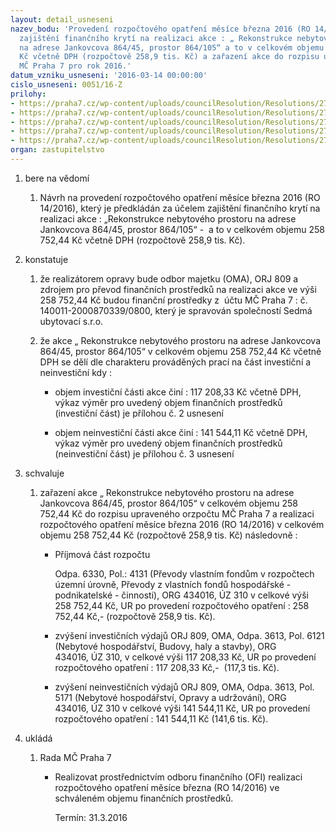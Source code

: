 ```yaml
---
layout: detail_usneseni
nazev_bodu: 'Provedení rozpočtového opatření měsíce března 2016 (RO 14/2016) za účelem
  zajištění finančního krytí na realizaci akce : „ Rekonstrukce nebytového prostoru
  na adrese Jankovcova 864/45, prostor 864/105“ a to v celkovém objemu 258 752,44
  Kč včetně DPH (rozpočtově 258,9 tis. Kč) a zařazení akce do rozpisu upraveného rozpočtu
  MČ Praha 7 pro rok 2016.'
datum_vzniku_usneseni: '2016-03-14 00:00:00'
cislo_usneseni: 0051/16-Z
prilohy:
- https://praha7.cz/wp-content/uploads/councilResolution/Resolutions/27042/export/Prilohac_1Duvodovazprava~31448.docx
- https://praha7.cz/wp-content/uploads/councilResolution/Resolutions/27042/export/Prilohac_2Jankovcova45Ordinace_tabulkainvestice~31447.xlsx
- https://praha7.cz/wp-content/uploads/councilResolution/Resolutions/27042/export/Prilohac_3Jankovcova45Ordinace_tabulkaopravy~31446.xlsx
- https://praha7.cz/wp-content/uploads/councilResolution/Resolutions/27042/export/export19~31445.pdf
- https://praha7.cz/wp-content/uploads/councilResolution/Resolutions/27042/export/export~301729.pdf
organ: zastupitelstvo
---
```

<ol class="urzList_view" id="urzList">
<li id="" class="urzClass1"><span name="1">bere na vědomí</span> 
<ol class="urzOlClass">
<li id="" class="urzClass2" style="TEXT-ALIGN: left"><span><p>Návrh na provedení rozpočtového opatření měsíce&nbsp;března 2016 (RO 14/2016), který&nbsp;je předkládán&nbsp;za účelem zajištění finančního krytí&nbsp;na realizaci akce :&nbsp;„Rekonstrukce nebytového prostoru na adrese Jankovcova 864/45, prostor 864/105“ -&nbsp; a to v celkovém objemu 258 752,44 Kč včetně DPH (rozpočtově 258,9 tis. Kč).</p></span></li></ol></li>
<li id="" class="urzClass1"><span name="6">konstatuje</span> 
<ol class="urzOlClass">
<li id="" class="urzClass2" style="TEXT-ALIGN: left"><span><p>že realizátorem opravy bude odbor majetku (OMA), ORJ&nbsp;809&nbsp;a zdrojem pro převod finančních prostředků na realizaci akce&nbsp;ve výši 258 752,44 Kč budou finanční prostředky z&nbsp; účtu MČ Praha 7 : č. 140011-2000870339/0800, který je spravován společností Sedmá ubytovací s.r.o.</p></span></li>
<li id="" class="urzClass2" style="TEXT-ALIGN: left"><span><p>že akce „ Rekonstrukce nebytového prostoru na adrese Jankovcova 864/45, prostor 864/105“ v celkovém objemu 258 752,44 Kč včetně DPH se dělí dle charakteru prováděných prací na část investiční a neinvestiční kdy :</p></span>
<ul class="urzUlClass">
<li id="" class="urzClass3" style="TEXT-ALIGN: left"><span><p>objem investiční části akce činí : 117 208,33 Kč včetně DPH, výkaz výměr pro uvedený objem finančních prostředků (investiční část)&nbsp;je přílohou č. 2 usnesení</p></span></li>
<li id="" class="urzClass3" style="TEXT-ALIGN: left"><span><p>objem neinvestiční části akce činí : 141 544,11 Kč včetně DPH, výkaz výměr pro uvedený objem finančních prostředků (neinvestiční část)&nbsp;je přílohou č.&nbsp;3 usnesení</p></span></li></ul></li></ol></li>
<li id="" class="urzClass1"><span name="24">schvaluje</span> 
<ol class="urzOlClass">
<li id="" class="urzClass2" style="TEXT-ALIGN: left"><span><p>zařazení akce „ Rekonstrukce nebytového prostoru na adrese Jankovcova 864/45, prostor 864/105“ v celkovém objemu 258 752,44 Kč&nbsp;do rozpisu upraveného orzpočtu MČ Praha 7 a&nbsp;realizaci rozpočtového opatření měsíce&nbsp;března 2016 (RO 14/2016) v celkovém objemu&nbsp;258 752,44 Kč&nbsp;(rozpočtově 258,9 tis. Kč) následovně :</p></span>
<ul class="urzUlClass">
<li id="" class="urzClass3" style="TEXT-ALIGN: left"><span><p>Příjmová část rozpočtu</p><p>Odpa. 6330, Pol.:&nbsp;4131 (Převody vlastním fondům v rozpočtech územní úrovně,&nbsp;Převody z vlastních fondů hospodářské - podnikatelské - činnosti),&nbsp;ORG 434016, ÚZ 310&nbsp;v celkové výši 258 752,44 Kč, UR po provedení rozpočtového opatření :&nbsp;258 752,44 Kč,-&nbsp;(rozpočtově 258,9&nbsp;tis. Kč).</p></span></li>
<li id="" class="urzClass3" style="TEXT-ALIGN: left"><span><p>zvýšení investičních výdajů ORJ 809, OMA, Odpa. 3613, Pol.&nbsp;6121 (Nebytové hospodářství,&nbsp;Budovy, haly a stavby),&nbsp;ORG 434016,&nbsp;ÚZ 310,&nbsp;v celkové výši&nbsp;117 208,33 Kč, UR po provedení rozpočtového opatření : 117 208,33 Kč,-&nbsp; (117,3 tis. Kč).</p></span></li>
<li id="" class="urzClass3" style="TEXT-ALIGN: left"><span><p>zvýšení neinvestičních výdajů ORJ 809, OMA, Odpa. 3613, Pol. 5171 (Nebytové hospodářství, Opravy a udržování),&nbsp;ORG 434016,&nbsp;ÚZ 310&nbsp;v celkové výši&nbsp;141 544,11 Kč, UR po provedení rozpočtového opatření :&nbsp;141 544,11 Kč&nbsp;(141,6 tis. Kč).</p></span></li></ul></li></ol></li><li class="urzClass1" id="urzUkoly"><span name="1">ukládá</span><ol class="urzOlClass"><li class="urzClass2"><span><p>Rada MČ Praha 7</p></span><ul class="urzUlClass"><li class="urzClass3"><span><p>Realizovat prostřednictvím odboru finančního (OFI) realizaci rozpočtového opatření měsíce března (RO 14/2016) ve schváleném objemu finančních prostředků.</p></span><span class="urzUkolTermin">  Termín:&nbsp;31.3.2016</span></li></ul></li></ol></li>
</ol>